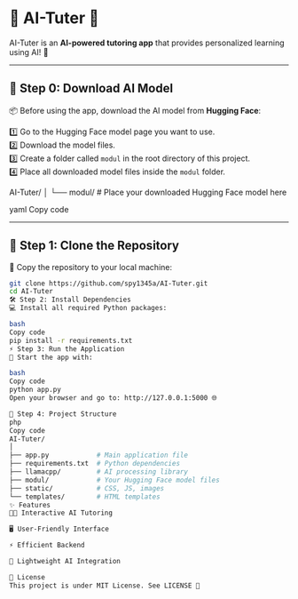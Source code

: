 # 🤖 AI-Tuter 🌟

AI-Tuter is an **AI-powered tutoring app** that provides personalized learning using AI! 🚀

---

## 🧩 Step 0: Download AI Model

📦 Before using the app, download the AI model from **Hugging Face**:  

1️⃣ Go to the Hugging Face model page you want to use.  
2️⃣ Download the model files.  
3️⃣ Create a folder called `modul` in the root directory of this project.  
4️⃣ Place all downloaded model files inside the `modul` folder.

AI-Tuter/
│
└── modul/ # Place your downloaded Hugging Face model here

yaml
Copy code

---

## 🧩 Step 1: Clone the Repository

📂 Copy the repository to your local machine:

```bash
git clone https://github.com/spy1345a/AI-Tuter.git
cd AI-Tuter
🛠️ Step 2: Install Dependencies
💻 Install all required Python packages:

bash
Copy code
pip install -r requirements.txt
⚡ Step 3: Run the Application
🚀 Start the app with:

bash
Copy code
python app.py
Open your browser and go to: http://127.0.0.1:5000 🌐

📁 Step 4: Project Structure
php
Copy code
AI-Tuter/
│
├── app.py            # Main application file
├── requirements.txt  # Python dependencies
├── llamacpp/         # AI processing library
├── modul/            # Your Hugging Face model files
├── static/           # CSS, JS, images
└── templates/        # HTML templates
✨ Features
🧑‍🏫 Interactive AI Tutoring

🖥️ User-Friendly Interface

⚡ Efficient Backend

🐍 Lightweight AI Integration

📝 License
This project is under MIT License. See LICENSE 📜
